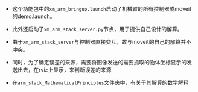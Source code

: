 - 这个功能包中的```xm_arm_bringup.launch```启动了机械臂的所有控制器或moveit的demo.launch。

- 此外还启动了```xm_arm_stack_server.py```节点，用于提供自己设计的解算。

- 由于```xm_arm_stack_server```与控制器直接交互，故与moveit的自己的解算并不冲突。

- 同时，为了确定误差的来源，需要将图像发送的需要抓取的物体坐标显示的发送出去，在rviz上显示，来判断误差的来源

- 在```arm_stack_MathematicalPrinciples```文件夹中，有关于其解算的数学解释